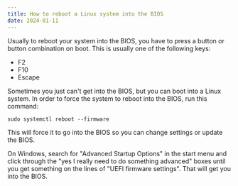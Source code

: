 ```yaml
---
title: How to reboot a Linux system into the BIOS
date: 2024-01-11
---
```


Usually to reboot your system into the BIOS, you have to press a
button or button combination on boot. This is usually one of the
following keys:

- F2
- F10
- Escape

Sometimes you just can't get into the BIOS, but you can boot into a
Linux system. In order to force the system to reboot into the BIOS,
run this command:

```
sudo systemctl reboot --firmware
```

This will force it to go into the BIOS so you can change settings or
update the BIOS.

On Windows, search for "Advanced Startup Options" in the start menu
and click through the "yes I really need to do something advanced"
boxes until you get something on the lines of "UEFI firmware
settings". That will get you into the BIOS.
